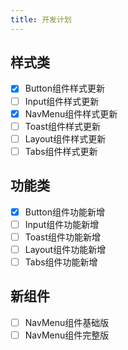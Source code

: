 ```yaml
---
title: 开发计划
---
```


## 样式类
- [x] Button组件样式更新
- [ ] Input组件样式更新
- [x] NavMenu组件样式更新
- [ ] Toast组件样式更新
- [ ] Layout组件样式更新
- [ ] Tabs组件样式更新

## 功能类
- [x] Button组件功能新增
- [ ] Input组件功能新增
- [ ] Toast组件功能新增
- [ ] Layout组件功能新增
- [ ] Tabs组件功能新增

## 新组件
- [ ] NavMenu组件基础版
- [ ] NavMenu组件完整版
